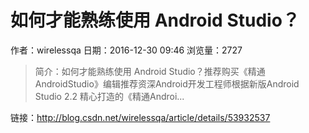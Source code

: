 # 如何才能熟练使用 Android Studio？
作者：wirelessqa
日期：2016-12-30 09:46
浏览量：2727
> 简介：如何才能熟练使用 Android Studio？推荐购买《精通AndroidStudio》编辑推荐资深Android开发工程师根据新版Android Studio 2.2 精心打造的《精通Androi...

 链接：http://blog.csdn.net/wirelessqa/article/details/53932537
